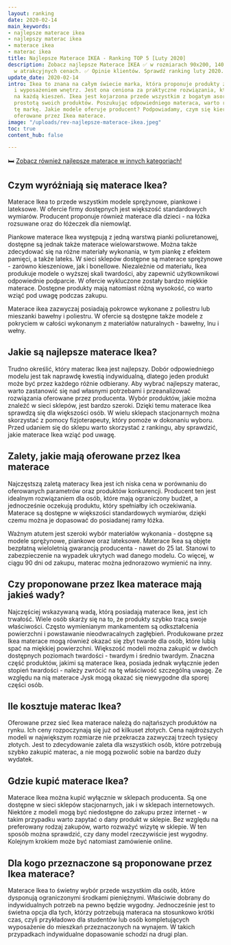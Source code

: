 ```yaml
---
layout: ranking
date: 2020-02-14
main_keywords:
- najlepsze materace ikea
- najlepszy materac ikea
- materace ikea
- materac ikea
title: Najlepsze Materace IKEA - Ranking TOP 5 [Luty 2020]
description: Zobacz najlepsze Materace IKEA ✅ w rozmiarach 90x200, 140x200, 160x200
  w atrakcyjnych cenach. ✅ Opinie klientów. Sprawdź ranking luty 2020.
update_date: 2020-02-14
intro: Ikea to znana na całym świecie marka, która proponuje produkty związane z aranżacją
  i wyposażeniem wnętrz. Jest ona ceniona za praktyczne rozwiązania, które są dostępne
  na każdą kieszeń. Ikea jest kojarzona przede wszystkim z bogatym asortymentem oraz
  prostotą swoich produktów. Poszukując odpowiedniego materaca, warto rozważyć właśnie
  tę markę. Jakie modele oferuje producent? Podpowiadamy, czym się kierować, wybierając
  oferowane przez Ikea materace.
image: "/uploads/rev-najlepsze-materace-ikea.jpeg"
toc: true
content_hub: false

---
```

🛏️ [Zobacz również najlepsze materace w innych kategoriach!](/pl/recenzje/najlepsze-materace.html)

## Czym wyróżniają się materace Ikea?

Materace Ikea to przede wszystkim modele sprężynowe, piankowe i lateksowe. W ofercie firmy dostępnych jest większość standardowych wymiarów. Producent proponuje również materace dla dzieci - na łóżka rozsuwane oraz do łóżeczek dla niemowląt.

Piankowe materace Ikea występują z jedną warstwą pianki poliuretanowej, dostępne są jednak także materace wielowarstwowe. Można także zdecydować się na różne materiały wykonania, w tym piankę z efektem pamięci, a także lateks. W sieci sklepów dostępne są materace sprężynowe - zarówno kieszeniowe, jak i bonellowe. Niezależnie od materiału, Ikea produkuje modele o wyższej skali twardości, aby zapewnić użytkownikowi odpowiednie podparcie. W ofercie wykluczone zostały bardzo miękkie materace. Dostępne produkty mają natomiast różną wysokość, co warto wziąć pod uwagę podczas zakupu.

Materace ikea zazwyczaj posiadają pokrowce wykonane z poliestru lub mieszanki bawełny i poliestru. W ofercie są dostępne także modele z pokryciem w całości wykonanym z materiałów naturalnych - bawełny, lnu i wełny.

## Jakie są najlepsze materace Ikea?

Trudno określić, który materac Ikea jest najlepszy. Dobór odpowiedniego modelu jest tak naprawdę kwestią indywidualną, dlatego jeden produkt może być przez każdego różnie odbierany. Aby wybrać najlepszy materac, warto zastanowić się nad własnymi potrzebami i przeanalizować rozwiązania oferowane przez producenta. Wybór produktów, jakie można znaleźć w sieci sklepów, jest bardzo szeroki. Dzięki temu materace Ikea sprawdzą się dla większości osób. W wielu sklepach stacjonarnych można skorzystać z pomocy fizjoterapeuty, który pomoże w dokonaniu wyboru. Przed udaniem się do sklepu warto skorzystać z rankingu, aby sprawdzić, jakie materace Ikea wziąć pod uwagę.

## Zalety, jakie mają oferowane przez Ikea materace

Najczęstszą zaletą materacy Ikea jest ich niska cena w porównaniu do oferowanych parametrów oraz produktów konkurencji. Producent ten jest idealnym rozwiązaniem dla osób, które mają ograniczony budżet, a jednocześnie oczekują produktu, który spełniałby ich oczekiwania. Materace są dostępne w większości standardowych wymiarów, dzięki czemu można je dopasować do posiadanej ramy łóżka.

Ważnym atutem jest szeroki wybór materiałów wykonania - dostępne są modele sprężynowe, piankowe oraz lateksowe. Materace Ikea są objęte bezpłatną wieloletnią gwarancją producenta - nawet do 25 lat. Stanowi to zabezpieczenie na wypadek ukrytych wad danego modelu. Co więcej, w ciągu 90 dni od zakupu, materac można jednorazowo wymienić na inny.

## Czy proponowane przez Ikea materace mają jakieś wady?

Najczęściej wskazywaną wadą, którą posiadają materace Ikea, jest ich trwałość. Wiele osób skarży się na to, że produkty szybko tracą swoje właściwości. Często wymienianym mankamentem są odkształcenia powierzchni i powstawanie nieodwracalnych zagłębień. Produkowane przez Ikea materace mogą również okazać się zbyt twarde dla osób, które lubią spać na miękkiej powierzchni. Większość modeli można zakupić w dwóch dostępnych poziomach twardości - twardym i średnio twardym. Znaczna część produktów, jakimi są materace Ikea, posiada jednak wyłącznie jeden stopień twardości - należy zwrócić na tę właściwość szczególną uwagę. Ze względu na nią materace Jysk mogą okazać się niewygodne dla sporej części osób.

## Ile kosztuje materac Ikea?

Oferowane przez sieć Ikea materace należą do najtańszych produktów na rynku. Ich ceny rozpoczynają się już od kilkuset złotych. Cena najdroższych modeli w największym rozmiarze nie przekracza zazwyczaj trzech tysięcy złotych. Jest to zdecydowanie zaleta dla wszystkich osób, które potrzebują szybko zakupić materac, a nie mogą pozwolić sobie na bardzo duży wydatek.

## Gdzie kupić materace Ikea?

Materace Ikea można kupić wyłącznie w sklepach producenta. Są one dostępne w sieci sklepów stacjonarnych, jak i w sklepach internetowych. Niektóre z modeli mogą być niedostępne do zakupu przez internet - w takim przypadku warto zapytać o dany produkt w sklepie. Bez względu na preferowany rodzaj zakupów, warto rozważyć wizytę w sklepie. W ten sposób można sprawdzić, czy dany model rzeczywiście jest wygodny. Kolejnym krokiem może być natomiast zamówienie online.

## Dla kogo przeznaczone są proponowane przez Ikea materace?

Materace Ikea to świetny wybór przede wszystkim dla osób, które dysponują ograniczonymi środkami pieniężnymi. Właściwie dobrany do indywidualnych potrzeb na pewno będzie wygodny. Jednocześnie jest to świetna opcja dla tych, którzy potrzebują materaca na stosunkowo krótki czas, czyli przykładowo dla studentów lub osób kompletujących wyposażenie do mieszkań przeznaczonych na wynajem. W takich przypadkach indywidualne dopasowanie schodzi na drugi plan.